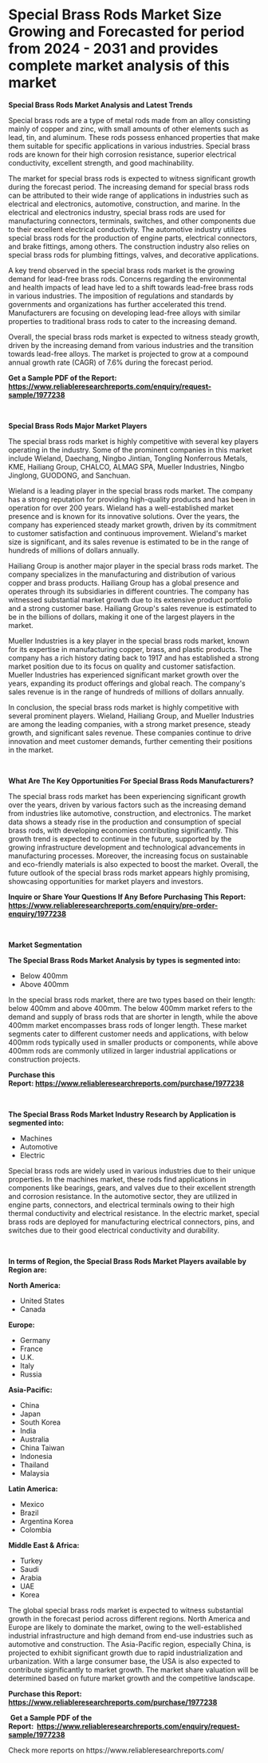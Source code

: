 <p><h1>Special Brass Rods Market Size Growing and Forecasted for period from 2024 - 2031 and provides complete market analysis of this market</h1></p><p><strong>Special Brass Rods Market Analysis and Latest Trends</strong></p>
<p><p>Special brass rods are a type of metal rods made from an alloy consisting mainly of copper and zinc, with small amounts of other elements such as lead, tin, and aluminum. These rods possess enhanced properties that make them suitable for specific applications in various industries. Special brass rods are known for their high corrosion resistance, superior electrical conductivity, excellent strength, and good machinability.</p><p>The market for special brass rods is expected to witness significant growth during the forecast period. The increasing demand for special brass rods can be attributed to their wide range of applications in industries such as electrical and electronics, automotive, construction, and marine. In the electrical and electronics industry, special brass rods are used for manufacturing connectors, terminals, switches, and other components due to their excellent electrical conductivity. The automotive industry utilizes special brass rods for the production of engine parts, electrical connectors, and brake fittings, among others. The construction industry also relies on special brass rods for plumbing fittings, valves, and decorative applications.</p><p>A key trend observed in the special brass rods market is the growing demand for lead-free brass rods. Concerns regarding the environmental and health impacts of lead have led to a shift towards lead-free brass rods in various industries. The imposition of regulations and standards by governments and organizations has further accelerated this trend. Manufacturers are focusing on developing lead-free alloys with similar properties to traditional brass rods to cater to the increasing demand.</p><p>Overall, the special brass rods market is expected to witness steady growth, driven by the increasing demand from various industries and the transition towards lead-free alloys. The market is projected to grow at a compound annual growth rate (CAGR) of 7.6% during the forecast period.</p></p>
<p><strong>Get a Sample PDF of the Report:&nbsp; <a href="https://www.reliableresearchreports.com/enquiry/request-sample/1977238">https://www.reliableresearchreports.com/enquiry/request-sample/1977238</a></strong></p>
<p>&nbsp;</p>
<p><strong>Special Brass Rods Major Market Players</strong></p>
<p><p>The special brass rods market is highly competitive with several key players operating in the industry. Some of the prominent companies in this market include Wieland, Daechang, Ningbo Jintian, Tongling Nonferrous Metals, KME, Hailiang Group, CHALCO, ALMAG SPA, Mueller Industries, Ningbo Jinglong, GUODONG, and Sanchuan.</p><p>Wieland is a leading player in the special brass rods market. The company has a strong reputation for providing high-quality products and has been in operation for over 200 years. Wieland has a well-established market presence and is known for its innovative solutions. Over the years, the company has experienced steady market growth, driven by its commitment to customer satisfaction and continuous improvement. Wieland's market size is significant, and its sales revenue is estimated to be in the range of hundreds of millions of dollars annually.</p><p>Hailiang Group is another major player in the special brass rods market. The company specializes in the manufacturing and distribution of various copper and brass products. Hailiang Group has a global presence and operates through its subsidiaries in different countries. The company has witnessed substantial market growth due to its extensive product portfolio and a strong customer base. Hailiang Group's sales revenue is estimated to be in the billions of dollars, making it one of the largest players in the market.</p><p>Mueller Industries is a key player in the special brass rods market, known for its expertise in manufacturing copper, brass, and plastic products. The company has a rich history dating back to 1917 and has established a strong market position due to its focus on quality and customer satisfaction. Mueller Industries has experienced significant market growth over the years, expanding its product offerings and global reach. The company's sales revenue is in the range of hundreds of millions of dollars annually.</p><p>In conclusion, the special brass rods market is highly competitive with several prominent players. Wieland, Hailiang Group, and Mueller Industries are among the leading companies, with a strong market presence, steady growth, and significant sales revenue. These companies continue to drive innovation and meet customer demands, further cementing their positions in the market.</p></p>
<p>&nbsp;</p>
<p><strong>What Are The Key Opportunities For Special Brass Rods Manufacturers?</strong></p>
<p><p>The special brass rods market has been experiencing significant growth over the years, driven by various factors such as the increasing demand from industries like automotive, construction, and electronics. The market data shows a steady rise in the production and consumption of special brass rods, with developing economies contributing significantly. This growth trend is expected to continue in the future, supported by the growing infrastructure development and technological advancements in manufacturing processes. Moreover, the increasing focus on sustainable and eco-friendly materials is also expected to boost the market. Overall, the future outlook of the special brass rods market appears highly promising, showcasing opportunities for market players and investors.</p></p>
<p><strong>Inquire or Share Your Questions If Any Before Purchasing This Report: <a href="https://www.reliableresearchreports.com/enquiry/pre-order-enquiry/1977238">https://www.reliableresearchreports.com/enquiry/pre-order-enquiry/1977238</a></strong></p>
<p>&nbsp;</p>
<p><strong>Market Segmentation</strong></p>
<p><strong>The Special Brass Rods Market Analysis by types is segmented into:</strong></p>
<p><ul><li>Below 400mm</li><li>Above 400mm</li></ul></p>
<p><p>In the special brass rods market, there are two types based on their length: below 400mm and above 400mm. The below 400mm market refers to the demand and supply of brass rods that are shorter in length, while the above 400mm market encompasses brass rods of longer length. These market segments cater to different customer needs and applications, with below 400mm rods typically used in smaller products or components, while above 400mm rods are commonly utilized in larger industrial applications or construction projects.</p></p>
<p><strong>Purchase this Report:&nbsp;<a href="https://www.reliableresearchreports.com/purchase/1977238">https://www.reliableresearchreports.com/purchase/1977238</a></strong></p>
<p>&nbsp;</p>
<p><strong>The Special Brass Rods Market Industry Research by Application is segmented into:</strong></p>
<p><ul><li>Machines</li><li>Automotive</li><li>Electric</li></ul></p>
<p><p>Special brass rods are widely used in various industries due to their unique properties. In the machines market, these rods find applications in components like bearings, gears, and valves due to their excellent strength and corrosion resistance. In the automotive sector, they are utilized in engine parts, connectors, and electrical terminals owing to their high thermal conductivity and electrical resistance. In the electric market, special brass rods are deployed for manufacturing electrical connectors, pins, and switches due to their good electrical conductivity and durability.</p></p>
<p>&nbsp;</p>
<p><strong>In terms of Region, the Special Brass Rods Market Players available by Region are:</strong></p>
<p>
    <p> <strong> North America: </strong>
        <ul>
            <li>United States</li>
            <li>Canada</li>
        </ul>
        </p> 
    <p> <strong> Europe: </strong>
        <ul>
            <li>Germany</li>
            <li>France</li>
            <li>U.K.</li>
            <li>Italy</li>
            <li>Russia</li>
        </ul>
        </p> 
    <p> <strong> Asia-Pacific: </strong>
        <ul>
            <li>China</li>
            <li>Japan</li>
            <li>South Korea</li>
            <li>India</li>
            <li>Australia</li>
            <li>China Taiwan</li>
            <li>Indonesia</li>
            <li>Thailand</li>
            <li>Malaysia</li>
        </ul>
        </p> 
    <p> <strong> Latin America: </strong>
        <ul>
            <li>Mexico</li>
            <li>Brazil</li>
            <li>Argentina Korea</li>
            <li>Colombia</li>
        </ul>
        </p> 
    <p> <strong> Middle East & Africa: </strong>
        <ul>
            <li>Turkey</li>
            <li>Saudi</li>
            <li>Arabia</li>
            <li>UAE</li>
            <li>Korea</li>
        </ul>
    </p>
    </p>
<p><p>The global special brass rods market is expected to witness substantial growth in the forecast period across different regions. North America and Europe are likely to dominate the market, owing to the well-established industrial infrastructure and high demand from end-use industries such as automotive and construction. The Asia-Pacific region, especially China, is projected to exhibit significant growth due to rapid industrialization and urbanization. With a large consumer base, the USA is also expected to contribute significantly to market growth. The market share valuation will be determined based on future market growth and the competitive landscape.</p></p>
<p><strong>Purchase this Report: <a href="https://www.reliableresearchreports.com/purchase/1977238">https://www.reliableresearchreports.com/purchase/1977238</a></strong></p>
<p>&nbsp;<strong>Get a Sample PDF of the Report:&nbsp;&nbsp;<a href="https://www.reliableresearchreports.com/enquiry/request-sample/1977238">https://www.reliableresearchreports.com/enquiry/request-sample/1977238</a></strong></p>
<p><strong></strong></p>
<p>Check more reports on https://www.reliableresearchreports.com/</p>